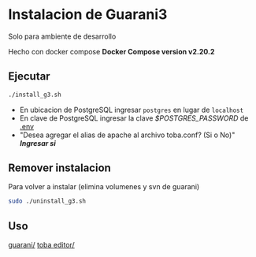 # Instalacion de Guarani3

Solo para ambiente de desarrollo

Hecho con docker compose **Docker Compose version v2.20.2**

## Ejecutar

```bash
./install_g3.sh
```

- En ubicacion de PostgreSQL ingresar `postgres` en lugar de `localhost`
- En clave de PostgreSQL ingresar la clave *$POSTGRES_PASSWORD* de [.env](.env)
- "Desea agregar el alias de apache al archivo toba.conf? (Si o No)" ***Ingresar si***

## Remover instalacion

Para volver a instalar (elimina volumenes y svn de guarani) 

```bash
sudo ./uninstall_g3.sh
```

## Uso

[guarani/](http://localhost/)
[toba editor/](http://localhost/toba_editor/3.3)